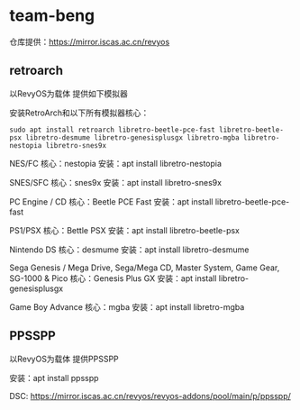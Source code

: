 # team-beng

仓库提供：https://mirror.iscas.ac.cn/revyos

## retroarch

以RevyOS为载体 提供如下模拟器

安装RetroArch和以下所有模拟器核心：
```
sudo apt install retroarch libretro-beetle-pce-fast libretro-beetle-psx libretro-desmume libretro-genesisplusgx libretro-mgba libretro-nestopia libretro-snes9x
```

NES/FC
核心：nestopia
安装：apt install libretro-nestopia

SNES/SFC
核心：snes9x
安装：apt install libretro-snes9x

PC Engine / CD
核心：Beetle PCE Fast
安装：apt install libretro-beetle-pce-fast

PS1/PSX
核心：Bettle PSX
安装：apt install libretro-beetle-psx

Nintendo DS
核心：desmume
安装：apt install libretro-desmume

Sega Genesis / Mega Drive, Sega/Mega CD, Master System, Game Gear, SG-1000 & Pico
核心：Genesis Plus GX
安装：apt install libretro-genesisplusgx

Game Boy Advance
核心：mgba
安装：apt install libretro-mgba

## PPSSPP

以RevyOS为载体 提供PPSSPP

安装：apt install ppsspp

DSC: https://mirror.iscas.ac.cn/revyos/revyos-addons/pool/main/p/ppsspp/
